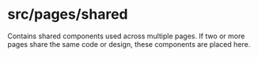 # src/pages/shared

Contains shared components used across multiple pages.
If two or more pages share the same code or design, these components are placed here.
